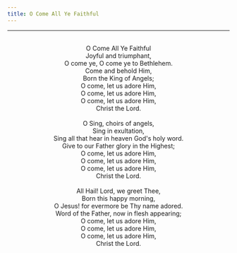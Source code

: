 ```yaml
---
title: O Come All Ye Faithful
---
```


---
<center>
<br/>
O Come All Ye Faithful<br/>
Joyful and triumphant,<br/>
O come ye, O come ye to Bethlehem.<br/>
Come and behold Him,<br/>
Born the King of Angels;<br/>
O come, let us adore Him,<br/>
O come, let us adore Him,<br/>
O come, let us adore Him,<br/>
Christ the Lord.<br/>
<br/>
O Sing, choirs of angels,<br/>
Sing in exultation,<br/>
Sing all that hear in heaven God's holy word.<br/>
Give to our Father glory in the Highest;<br/>
O come, let us adore Him,<br/>
O come, let us adore Him,<br/>
O come, let us adore Him,<br/>
Christ the Lord.<br/>
<br/>
All Hail! Lord, we greet Thee,<br/>
Born this happy morning,<br/>
O Jesus! for evermore be Thy name adored.<br/>
Word of the Father, now in flesh appearing;<br/>
O come, let us adore Him,<br/>
O come, let us adore Him,<br/>
O come, let us adore Him,<br/>
Christ the Lord.<br/>

</center>
